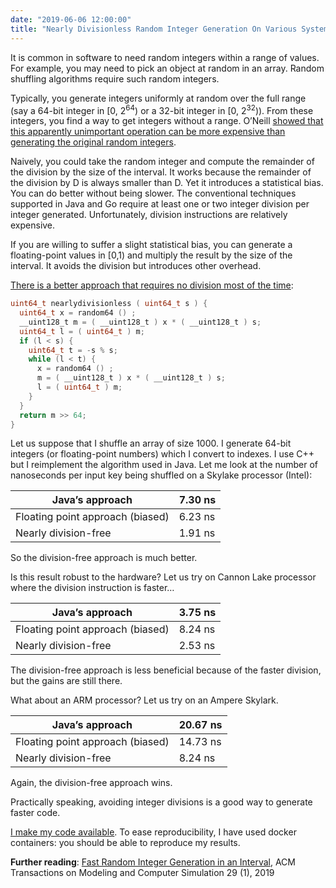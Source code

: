```yaml
---
date: "2019-06-06 12:00:00"
title: "Nearly Divisionless Random Integer Generation On Various Systems"
---
```




It is common in software to need random integers within a range of values. For example, you may need to pick an object at random in an array. Random shuffling algorithms require such random integers.

Typically, you generate integers uniformly at random over the full range (say a 64-bit integer in [0, 2<sup>64</sup>) or a 32-bit integer in [0, 2<sup>32</sup>)). From these integers, you find a way to get integers without a range. O&rsquo;Neill [showed that this apparently unimportant operation can be more expensive than generating the original random integers](http://www.pcg-random.org/posts/bounded-rands.html).

Naively, you could take the random integer and compute the remainder of the division by the size of the interval. It works because the remainder of the division by D is always smaller than D. Yet it introduces a statistical bias. You can do better without being slower. The conventional techniques supported in Java and Go require at least one or two integer division per integer generated. Unfortunately, division instructions are relatively expensive.

If you are willing to suffer a slight statistical bias, you can generate a floating-point values in [0,1) and multiply the result by the size of the interval. It avoids the division but introduces other overhead.

[There is a better approach that requires no division most of the time](https://arxiv.org/abs/1805.10941):
```C
uint64_t nearlydivisionless ( uint64_t s ) {
  uint64_t x = random64 () ;
  __uint128_t m = ( __uint128_t ) x * ( __uint128_t ) s;
  uint64_t l = ( uint64_t ) m;
  if (l < s) {
    uint64_t t = -s % s;
    while (l < t) {
      x = random64 () ;
      m = ( __uint128_t ) x * ( __uint128_t ) s;
      l = ( uint64_t ) m;
    }
  }
  return m >> 64;
}
```


Let us suppose that I shuffle an array of size 1000. I generate 64-bit integers (or floating-point numbers) which I convert to indexes. I use C++ but I reimplement the algorithm used in Java. Let me look at the number of nanoseconds per input key being shuffled on a Skylake processor (Intel):

Java&rsquo;s approach    |7.30 ns                  |
-------------------------|-------------------------|
Floating point approach (biased) |6.23 ns                  |
Nearly division-free     |1.91 ns                  |


So the division-free approach is much better.

Is this result robust to the hardware? Let us try on Cannon Lake processor where the division instruction is faster&hellip;

Java&rsquo;s approach    |3.75 ns                  |
-------------------------|-------------------------|
Floating point approach (biased) |8.24 ns                  |
Nearly division-free     |2.53 ns                  |


The division-free approach is less beneficial because of the faster division, but the gains are still there.

What about an ARM processor? Let us try on an Ampere Skylark.

Java&rsquo;s approach    |20.67 ns                 |
-------------------------|-------------------------|
Floating point approach (biased) |14.73 ns                 |
Nearly division-free     |8.24 ns                  |


Again, the division-free approach wins.

Practically speaking, avoiding integer divisions is a good way to generate faster code.

[I make my code available](https://github.com/lemire/Code-used-on-Daniel-Lemire-s-blog/tree/master/2019/06/06). To ease reproducibility, I have used docker containers: you should be able to reproduce my results.

__Further reading__: [Fast Random Integer Generation in an Interval](https://arxiv.org/abs/1805.10941), ACM Transactions on Modeling and Computer Simulation 29 (1), 2019

